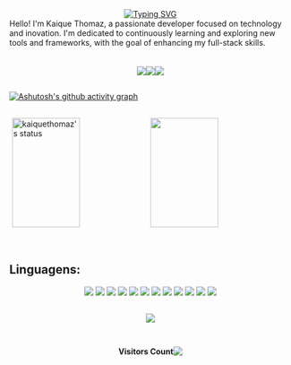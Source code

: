 <!--título-->

<div style="width: 100%; display: flex; justify-content: center">
<a href="https://git.io/typing-svg"><img src="https://readme-typing-svg.demolab.com?font=Roboto&weight=900&letterSpacing=1px&duration=3000&pause=1000&color=0040C5&center=true&width=435&lines=Sejam+bem+vindos+ao+meu+Github;Me+chamo+Kaique+Thomaz+🤝;E+eu+tenho+18+anos+." alt="Typing SVG" /></a>
</div>

<!--Apresentação-->

<div style="width: 100%; display: flex; justify-content: center">
Hello! I'm Kaique Thomaz, a passionate developer focused on technology and 
inovation. I'm dedicated to continuously learning and exploring new tools and frameworks, with the goal of enhancing my full-stack skills.
</div>

<br>
<br>

<!--Redes Sociais-->  

<div style="width: 100%; display: flex; justify-content: center"> 
<a href="https://www.instagram.com/_kaiquethomaz_/" target="_blank"><img src="https://img.shields.io/badge/-Instagram-%23E4405F?style=for-the-badge&logo=instagram&logoColor=white" target="_blank"></a>
<a href="https://www.linkedin.com/in/kaique-thomaz-891510310/" target="_blank"><img src="https://img.shields.io/badge/-LinkedIn-%230077B5?style=for-the-badge&logo=linkedin&logoColor=white" target="_blank"></a>
<a href = "kaiqueaguiar3@gmail.com"><img src="https://img.shields.io/badge/-Gmail-%23333?style=for-the-badge&logo=gmail&logoColor=white" target="_blank"></a>
</div>

<!--Gráfico de Atividade-->

##

[![Ashutosh's github activity graph](https://github-readme-activity-graph.vercel.app/graph?username=kaiquethomaz&bg_color=00000&color=0040c5&line=0040c5&point=0040c5&area=true&hide_border=true)](https://github.com/ashutosh00710/github-readme-activity-graph)

##

<div style="width: 100%; display: flex; justify-content: center"> 
<img width="49%" height="195px" src="https://github-readme-stats.vercel.app/api?username=kaiquethomaz&show_icons=true&count_private=true&hide_border=true&title_color=0040c5&icon_color=ffc000&text_color=ffc000&bg_color=0000" alt="kaiquethomaz's status" /> 
<img width="49%" height="195px" src="https://github-readme-stats.vercel.app/api/top-langs/?username=kaiquethomaz&layout=compact&hide_border=true&title_color=ffc000&text_color=ffc000&bg_color=0000" />
</div>

<br>
<br>

<!--Linguagens-->

## Linguagens:
<div align="center">
  <img src="https://img.shields.io/badge/C-0040C5?style=for-the-badge&logo=c&logoColor=white">
  <img src="https://img.shields.io/badge/C%2B%2B-0040C5?style=for-the-badge&logo=c%2B%2B&logoColor=white">
  <img src="https://img.shields.io/badge/C%23-0040C5?style=for-the-badge&logo=c-sharp&logoColor=white">
  <img src="https://img.shields.io/badge/Flutter-0040C5?style=for-the-badge&logo=flutter&logoColor=white">
  <img src="https://img.shields.io/badge/HTML-0040C5?style=for-the-badge&logo=html5&logoColor=white">
  <img src="https://img.shields.io/badge/Java-0040C5?style=for-the-badge&logo=java&logoColor=white">
  <img src="https://img.shields.io/badge/JavaScript-0040C5?style=for-the-badge&logo=javascript&logoColor=white">
  <img src="https://img.shields.io/badge/Kotlin-0040C5?&style=for-the-badge&logo=kotlin&logoColor=white">
  <img src="https://img.shields.io/badge/Python-0040C5?style=for-the-badge&logo=python&logoColor=white">
  <img src="https://img.shields.io/badge/Ruby-0040C5?style=for-the-badge&logo=ruby&logoColor=white">
  <img src="https://img.shields.io/badge/TypeScript-0040C5?style=for-the-badge&logo=typescript&logoColor=white">
  <img src="https://img.shields.io/badge/Visual_Studio-0040C5?style=for-the-badge&logo=visual%20studio&logoColor=white">
</div>

##

<!--Perfil de trófeus-->
<div style="width: 100%; display: flex; justify-content: center"> 
<img src="https://github-profile-trophy.vercel.app/?username=kaiquethomaz&theme=tokyonight&row=2&no-bg=true&column=3&margin-w=15&margin-h=15" />
</div>

##
 
<!--Contador de visão-->
<div style="width: 100%; display: flex; justify-content: center"> 
<br><p align="centre"><b>Visitors Count</b></p>  
<p align="center"><img align="center" src="https://profile-counter.glitch.me/kaiquethomaz/count.svg" /></p> 
<br></div>
